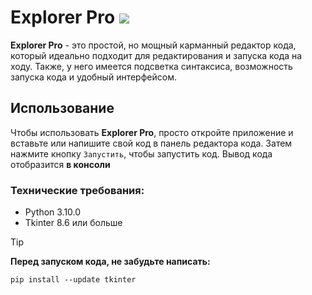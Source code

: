 # Explorer Pro ![ ](/../main/Explorer-Pro.png)
**Explorer Pro** - это простой, но мощный карманный редактор кода, который идеально подходит для редактирования и запуска кода на ходу. Также, у него имеется подсветка синтаксиса, возможность запуска кода и удобный интерфейсом.
## Использование
Чтобы использовать **Explorer Pro**, просто откройте приложение и вставьте или напишите свой код в панель редактора кода. Затем нажмите кнопку `Запустить`, чтобы запустить код. Вывод кода отобразится **в консоли**
### Технические требования:
- Python 3.10.0
- Tkinter 8.6 или больше
> [!TIP]
> **Перед запуском кода, не забудьте написать:**
> ```
> pip install --update tkinter
> ```
